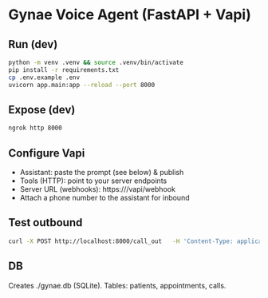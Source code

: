 # Gynae Voice Agent (FastAPI + Vapi)

## Run (dev)
```bash
python -m venv .venv && source .venv/bin/activate
pip install -r requirements.txt
cp .env.example .env
uvicorn app.main:app --reload --port 8000
```

## Expose (dev)
```bash
ngrok http 8000
```

## Configure Vapi
- Assistant: paste the prompt (see below) & publish
- Tools (HTTP): point to your server endpoints
- Server URL (webhooks): https://<ngrok>/vapi/webhook
- Attach a phone number to the assistant for inbound

## Test outbound
```bash
curl -X POST http://localhost:8000/call_out   -H 'Content-Type: application/json'   -d '{"customerNumber":"+923001112223"}'
```

## DB
Creates ./gynae.db (SQLite). Tables: patients, appointments, calls.

